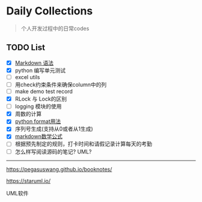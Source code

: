 # Daily Collections

> 个人开发过程中的日常codes

## TODO List

- [x] [Markdown 语法](https://support.typora.io/zh/Markdown-Reference/)
- [X] python 编写单元测试
- [ ] excel utils
- [ ] 用check约束条件来确保column中的列
- [ ] make demo test record
- [x] RLock 与 Lock的区别
- [ ] logging 模块的使用
- [x] 周数的计算
- [x] [python format用法](https://blog.csdn.net/u014770372/article/details/76021988)
- [x] 序列号生成(支持从0或者从1生成)
- [x] [markdown数学公式](https://blog.csdn.net/weixin_42782150/article/details/104878759)
- [ ] 根据预先制定的规则，打卡时间和请假记录计算每天的考勤
- [ ] 怎么样写阅读源码的笔记? UML?

---------

https://pegasuswang.github.io/booknotes/

https://staruml.io/

UML软件
